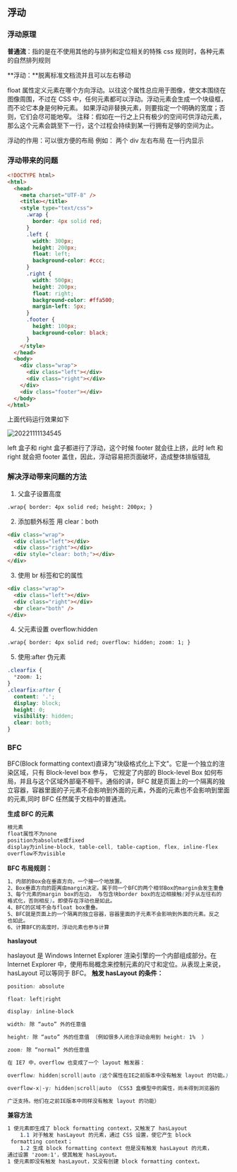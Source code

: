 ## 浮动

### 浮动原理

**普通流**：指的是在不使用其他的与排列和定位相关的特殊 css 规则时，各种元素的自然排列规则

**浮动：**脱离标准文档流并且可以左右移动

float 属性定义元素在哪个方向浮动。以往这个属性总应用于图像，使文本围绕在图像周围，不过在 CSS 中，任何元素都可以浮动。浮动元素会生成一个块级框，而不论它本身是何种元素。
如果浮动非替换元素，则要指定一个明确的宽度；否则，它们会尽可能地窄。
注释：假如在一行之上只有极少的空间可供浮动元素，那么这个元素会跳至下一行，这个过程会持续到某一行拥有足够的空间为止。

浮动的作用：可以很方便的布局 例如： 两个 div 左右布局 在一行内显示

### 浮动带来的问题

```html
<!DOCTYPE html>
<html>
  <head>
    <meta charset="UTF-8" />
    <title></title>
    <style type="text/css">
      .wrap {
        border: 4px solid red;
      }
      .left {
        width: 300px;
        height: 200px;
        float: left;
        background-color: #ccc;
      }
      .right {
        width: 500px;
        height: 200px;
        float: right;
        background-color: #ffa500;
        margin-left: 5px;
      }
      .footer {
        height: 100px;
        background-color: black;
      }
    </style>
  </head>
  <body>
    <div class="wrap">
      <div class="left"></div>
      <div class="right"></div>
    </div>
    <div class="footer"></div>
  </body>
</html>
```

上面代码运行效果如下

![20221111134545](https://nodeing-com-1252923609.cos.ap-chengdu.myqcloud.com//document20221111134545.png)

left 盒子和 right 盒子都进行了浮动，这个时候 footer 就会往上挤，此时 left 和 right 就会把 footer 盖住，因此，浮动容易把页面破坏，造成整体排版错乱

### 解决浮动带来问题的方法

1. 父盒子设置高度

```html
.wrap{ border: 4px solid red; height: 200px; }
```

2. 添加额外标签 用 clear：both

```html
<div class="wrap">
  <div class="left"></div>
  <div class="right"></div>
  <div style="clear: both;"></div>
</div>
```

3. 使用 br 标签和它的属性

```html
<div class="wrap">
  <div class="left"></div>
  <div class="right"></div>
  <br clear="both" />
</div>
```

4. 父元素设置 overflow:hidden

```html
.wrap{ border: 4px solid red; overflow: hidden; zoom: 1; }
```

5. 使用:after 伪元素

```css
.clearfix {
  *zoom: 1;
}
.clearfix:after {
  content: '.';
  display: block;
  height: 0;
  visibility: hidden;
  clear: both;
}
```

### BFC

BFC(Block formatting context)直译为"块级格式化上下文"。它是一个独立的渲染区域，只有 Block-level box 参与， 它规定了内部的 Block-level Box 如何布局，并且与这个区域外部毫不相干。通俗的讲，BFC 就是页面上的一个隔离的独立容器，容器里面的子元素不会影响到外面的元素，外面的元素也不会影响到里面的元素,同时 BFC 任然属于文档中的普通流。

**生成 BFC 的元素**

```css
根元素
float属性不为none
position为absolute或fixed
display为inline-block, table-cell, table-caption, flex, inline-flex
overflow不为visible
```

**BFC 布局规则：**

```css
1、内部的Box会在垂直方向，一个接一个地放置。
2、Box垂直方向的距离由margin决定。属于同一个BFC的两个相邻Box的margin会发生重叠
3、每个元素的margin box的左边， 与包含块border box的左边相接触(对于从左往右的
格式化，否则相反)。即使存在浮动也是如此。
4、BFC的区域不会与float box重叠。
5、BFC就是页面上的一个隔离的独立容器，容器里面的子元素不会影响到外面的元素。反之
也如此。
6、计算BFC的高度时，浮动元素也参与计算
```

**haslayout**

haslayout 是 Windows Internet Explorer 渲染引擎的一个内部组成部分。在 Internet Explorer 中，使用布局概念来控制元素的尺寸和定位。从表现上来说，hasLayout 可以等同于 BFC。
**触发 hasLayout 的条件：**

```css
position: absolute

float: left|right

display: inline-block

width: 除 “auto” 外的任意值

height: 除 “auto” 外的任意值 （例如很多人闭合浮动会用到 height: 1%  ）

zoom: 除 “normal” 外的任意值

在 IE7 中，overflow 也变成了一个 layout 触发器：

overflow: hidden|scroll|auto (这个属性在IE之前版本中没有触发 layout 的功能。)

overflow-x|-y: hidden|scroll|auto （CSS3 盒模型中的属性，尚未得到浏览器的

广泛支持。他们在之前IE版本中同样没有触发 layout 的功能）

```

**兼容方法**

```css
1 使元素即生成了 block formatting context，又触发了 hasLayout
    1.1 对于触发 hasLayout 的元素，通过 CSS 设置，使它产生 block
 formatting context；
    1.2 生成 block formatting context 但是没有触发 hasLayout 的元素，
通过设置 'zoom:1'，使其触发 hasLayout。
1 使元素即没有触发 hasLayout，又没有创建 block formatting context。
```
